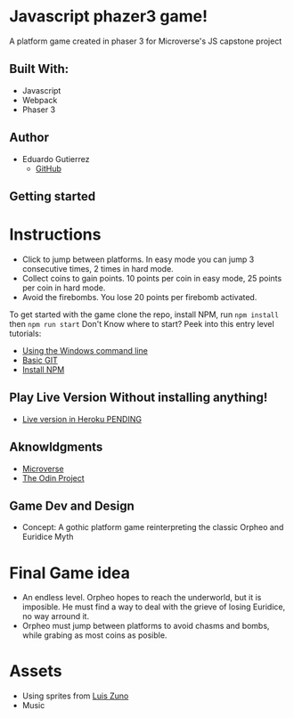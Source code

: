 # Javascript phazer3 game!

A platform game created in phaser 3 for Microverse's JS capstone project

## Built With:

- Javascript
- Webpack
- Phaser 3

## Author

- Eduardo Gutierrez 
  - [GitHub](https://github.com/fedgut/)

## Getting started

# Instructions
 - Click to jump between platforms. In easy mode you can jump 3 consecutive times, 2 times in hard mode. 
 - Collect coins to gain points. 10 points per coin in easy mode, 25 points per coin in hard mode.
 - Avoid the firebombs. You lose 20 points per firebomb activated. 

To get started with the game clone the repo, install NPM, run `npm install` then `npm run start`
Don't Know where to start? Peek into this entry level tutorials: 
 - [Using the Windows command line](https://youtu.be/MBBWVgE0ewk)
 - [Basic GIT](http://rogerdudler.github.io/git-guide/)
 - [Install NPM](https://www.npmjs.com/get-npm)

## Play Live Version Without installing anything!
  - [Live version in Heroku PENDING]()

## Aknowldgments

- [Microverse](https://www.microverse.org/)
- [The Odin Project](https://www.theodinproject.com)

## Game Dev and Design

- Concept: A gothic platform game reinterpreting the classic Orpheo and Euridice Myth

# Final Game idea
 - An endless level. Orpheo hopes to reach the underworld, but it is imposible. He must find a way to deal with the grieve of losing Euridice, no way arround it. 
 - Orpheo must jump between platforms to avoid chasms and bombs, while grabing as most coins as posible.

# Assets
- Using sprites from [Luis Zuno](https://www.patreon.com/ansimuz)
- Music 
